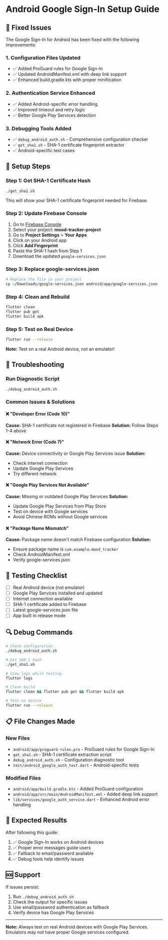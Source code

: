 # Android Google Sign-In Setup Guide

## 🔧 Fixed Issues

The Google Sign-In for Android has been fixed with the following improvements:

### 1. **Configuration Files Updated**
- ✅ Added ProGuard rules for Google Sign-In
- ✅ Updated AndroidManifest.xml with deep link support
- ✅ Enhanced build.gradle.kts with proper minification

### 2. **Authentication Service Enhanced**
- ✅ Added Android-specific error handling
- ✅ Improved timeout and retry logic
- ✅ Better Google Play Services detection

### 3. **Debugging Tools Added**
- ✅ `debug_android_auth.sh` - Comprehensive configuration checker
- ✅ `get_sha1.sh` - SHA-1 certificate fingerprint extractor
- ✅ Android-specific test cases

## 🚀 Setup Steps

### Step 1: Get SHA-1 Certificate Hash
```bash
./get_sha1.sh
```
This will show your SHA-1 certificate fingerprint needed for Firebase.

### Step 2: Update Firebase Console
1. Go to [Firebase Console](https://console.firebase.google.com)
2. Select your project: **mood-tracker-project**
3. Go to **Project Settings** > **Your Apps**
4. Click on your Android app
5. Click **Add Fingerprint**
6. Paste the SHA-1 hash from Step 1
7. Download the updated `google-services.json`

### Step 3: Replace google-services.json
```bash
# Replace the file in your project
cp ~/Downloads/google-services.json android/app/google-services.json
```

### Step 4: Clean and Rebuild
```bash
flutter clean
flutter pub get
flutter build apk
```

### Step 5: Test on Real Device
```bash
flutter run --release
```
**Note:** Test on a real Android device, not an emulator!

## 🐛 Troubleshooting

### Run Diagnostic Script
```bash
./debug_android_auth.sh
```

### Common Issues & Solutions

#### ❌ "Developer Error (Code 10)"
**Cause:** SHA-1 certificate not registered in Firebase
**Solution:** Follow Steps 1-4 above

#### ❌ "Network Error (Code 7)"
**Cause:** Device connectivity or Google Play Services issue
**Solution:**
- Check internet connection
- Update Google Play Services
- Try different network

#### ❌ "Google Play Services Not Available"
**Cause:** Missing or outdated Google Play Services
**Solution:**
- Update Google Play Services from Play Store
- Test on device with Google services
- Avoid Chinese ROMs without Google services

#### ❌ "Package Name Mismatch"
**Cause:** Package name doesn't match Firebase configuration
**Solution:**
- Ensure package name is `com.example.mood_tracker`
- Check AndroidManifest.xml
- Verify google-services.json

## 📱 Testing Checklist

- [ ] Real Android device (not emulator)
- [ ] Google Play Services installed and updated
- [ ] Internet connection available
- [ ] SHA-1 certificate added to Firebase
- [ ] Latest google-services.json file
- [ ] App built in release mode

## 🔍 Debug Commands

```bash
# Check configuration
./debug_android_auth.sh

# Get SHA-1 hash
./get_sha1.sh

# View logs while testing
flutter logs

# Clean build
flutter clean && flutter pub get && flutter build apk

# Test on device
flutter run --release
```

## 📋 File Changes Made

### New Files
- `android/app/proguard-rules.pro` - ProGuard rules for Google Sign-In
- `get_sha1.sh` - SHA-1 certificate extraction script
- `debug_android_auth.sh` - Configuration diagnostic tool
- `test/android_google_auth_test.dart` - Android-specific tests

### Modified Files
- `android/app/build.gradle.kts` - Added ProGuard configuration
- `android/app/src/main/AndroidManifest.xml` - Added deep link support
- `lib/services/google_auth_service.dart` - Enhanced Android error handling

## 🎯 Expected Results

After following this guide:
1. ✅ Google Sign-In works on Android devices
2. ✅ Proper error messages guide users
3. ✅ Fallback to email/password available
4. ✅ Debug tools help identify issues

## 🆘 Support

If issues persist:
1. Run `./debug_android_auth.sh`
2. Check the output for specific issues
3. Use email/password authentication as fallback
4. Verify device has Google Play Services

---

**Note:** Always test on real Android devices with Google Play Services. Emulators may not have proper Google services configured.
